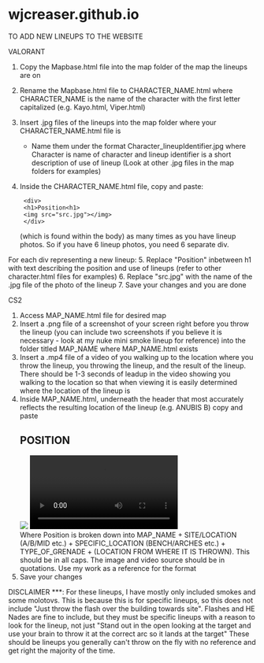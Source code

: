 # wjcreaser.github.io

TO ADD NEW LINEUPS TO THE WEBSITE

VALORANT
1. Copy the Mapbase.html file into the map folder of the map the lineups are on
2. Rename the Mapbase.html file to CHARACTER_NAME.html where CHARACTER_NAME is the name of the character with the first letter capitalized (e.g. Kayo.html, Viper.html)
3. Insert .jpg files of the lineups into the map folder where your CHARACTER_NAME.html file is
    - Name them under the format Character_lineupIdentifier.jpg where Character is name of character and lineup identifier is a short description of use of lineup
    (Look at other .jpg files in the map folders for examples)
4. Inside the CHARACTER_NAME.html file, copy and paste:

		<div>
		<h1>Position<h1>
		<img src="src.jpg"></img>
		</div>
	
   (which is found within the body) as many times as you have lineup photos. So if you have 6 lineup photos, you need 6 separate div.

For each div representing a new lineup:
  5. Replace "Position" inbetween h1 with text describing the position and use of lineups (refer to other character.html files for examples)
  6. Replace "src.jpg" with the name of the .jpg file of the photo of the lineup
7. Save your changes and you are done

CS2
1. Access MAP_NAME.html file for desired map
2. Insert a .png file of a screenshot of your screen right before you throw the lineup (you can include two screenshots if you believe it is necessary - look at my nuke mini smoke lineup for reference) into the folder titled MAP_NAME where MAP_NAME.html exists
3. Insert a .mp4 file of a video of you walking up to the location where you throw the lineup, you throwing the lineup, and the result of the lineup. There should be 1-3 seconds of leadup in the video showing you walking to the location so that when viewing it is easily determined where the location of the lineup is
4. Inside MAP_NAME.html, underneath the header that most accurately reflects the resulting location of the lineup (e.g. ANUBIS B) copy and paste
   		<div class="map_div">
			<h2>POSITION</h2>
		</div>
		<div class="map_div">
			<img src=IMAGE_SOURCE class="map_img">
			<video class="map_vid" controls>
				<source src=VIDEO_SOURCE type="video/mp4">
			</video>
		</div>
  Where Position is broken down into MAP_NAME + SITE/LOCATION (A/B/MID etc.) + SPECIFIC_LOCATION (BENCH/ARCHES etc.) + TYPE_OF_GRENADE + (LOCATION FROM WHERE IT IS THROWN). This should be in all caps. The image and video source should be in quotations. Use my work as a reference for the format
5. Save your changes

DISCLAIMER ***: For these lineups, I have mostly only included smokes and some molotovs. This is because this is for specific lineups, so this does not include "Just throw the flash over the building towards site". Flashes and HE Nades are fine to include, but they must be specific lineups with a reason to look for the lineup, not just "Stand out in the open looking at the target and use your brain to throw it at the correct arc so it lands at the target" These should be lineups you generally can't throw on the fly with no reference and get right the majority of the time.
